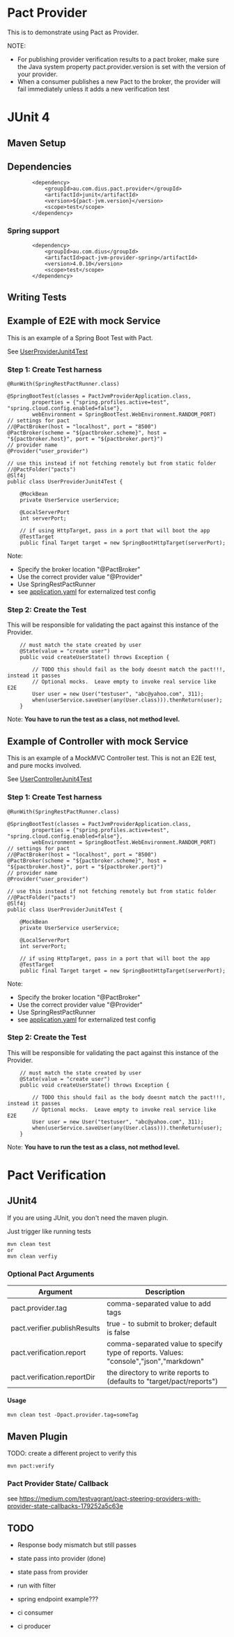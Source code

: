 Pact Provider
=============

This is to demonstrate using Pact as Provider.

NOTE: 
* For publishing provider verification results to a pact broker, make sure the Java system property pact.provider.version is set with the version of your provider.
* When a consumer publishes a new Pact to the broker, the provider will fail immediately unless it adds a new verification test


JUnit 4
=======

Maven Setup
-----------

## Dependencies

```
        <dependency>
            <groupId>au.com.dius.pact.provider</groupId>
            <artifactId>junit</artifactId>
            <version>${pact-jvm.version}</version>
            <scope>test</scope>
        </dependency>
```


### Spring support

```
        <dependency>
            <groupId>au.com.dius</groupId>
            <artifactId>pact-jvm-provider-spring</artifactId>
            <version>4.0.10</version>
            <scope>test</scope>
        </dependency>
```


Writing Tests
-------------

## Example of E2E with mock Service

This is an example of a Spring Boot Test with Pact.  

See [UserProviderJunit4Test](./src/test/java/com/myproject/pact/provider/UserProviderJunit4Test.java)

### Step 1: Create Test harness

```
@RunWith(SpringRestPactRunner.class)

@SpringBootTest(classes = PactJvmProviderApplication.class,
        properties = {"spring.profiles.active=test", "spring.cloud.config.enabled=false"},
        webEnvironment = SpringBootTest.WebEnvironment.RANDOM_PORT)
// settings for pact
//@PactBroker(host = "localhost", port = "8500")
@PactBroker(scheme = "${pactbroker.scheme}", host = "${pactbroker.host}", port = "${pactbroker.port}")
// provider name
@Provider("user_provider")

// use this instead if not fetching remotely but from static folder
//@PactFolder("pacts")
@Slf4j
public class UserProviderJunit4Test {

    @MockBean
    private UserService userService;

    @LocalServerPort
    int serverPort;

    // if using HttpTarget, pass in a port that will boot the app
    @TestTarget
    public final Target target = new SpringBootHttpTarget(serverPort);

```

Note:

* Specify the broker location "@PactBroker"
* Use the correct provider value "@Provider"
* Use SpringRestPactRunner
* see [application.yaml](./src/test/resources/application.yaml) for externalized test config

### Step 2: Create the Test

This will be responsible for validating the pact against this instance of the Provider.

```
    // must match the state created by user
    @State(value = "create user")
    public void createUserState() throws Exception {

        // TODO this should fail as the body doesnt match the pact!!!, instead it passes
        // Optional mocks.  Leave empty to invoke real service like E2E
        User user = new User("testuser", "abc@yahoo.com", 311);
        when(userService.saveUser(any(User.class))).thenReturn(user);
    }
```

Note: <b>You have to run the test as a class, not method level.</b>



## Example of Controller with mock Service

This is an example of a MockMVC Controller test.  This is not an E2E test, and pure mocks involved.   

See [UserControllerJunit4Test](./src/test/java/com/myproject/pact/provider/controller/UserControllerJunit4Test.java)

### Step 1: Create Test harness

```
@RunWith(SpringRestPactRunner.class)

@SpringBootTest(classes = PactJvmProviderApplication.class,
        properties = {"spring.profiles.active=test", "spring.cloud.config.enabled=false"},
        webEnvironment = SpringBootTest.WebEnvironment.RANDOM_PORT)
// settings for pact
//@PactBroker(host = "localhost", port = "8500")
@PactBroker(scheme = "${pactbroker.scheme}", host = "${pactbroker.host}", port = "${pactbroker.port}")
// provider name
@Provider("user_provider")

// use this instead if not fetching remotely but from static folder
//@PactFolder("pacts")
@Slf4j
public class UserProviderJunit4Test {

    @MockBean
    private UserService userService;

    @LocalServerPort
    int serverPort;

    // if using HttpTarget, pass in a port that will boot the app
    @TestTarget
    public final Target target = new SpringBootHttpTarget(serverPort);

```

Note:

* Specify the broker location "@PactBroker"
* Use the correct provider value "@Provider"
* Use SpringRestPactRunner
* see [application.yaml](./src/test/resources/application.yaml) for externalized test config

### Step 2: Create the Test

This will be responsible for validating the pact against this instance of the Provider.

```
    // must match the state created by user
    @State(value = "create user")
    public void createUserState() throws Exception {

        // TODO this should fail as the body doesnt match the pact!!!, instead it passes
        // Optional mocks.  Leave empty to invoke real service like E2E
        User user = new User("testuser", "abc@yahoo.com", 311);
        when(userService.saveUser(any(User.class))).thenReturn(user);
    }
```

Note: <b>You have to run the test as a class, not method level.</b>


Pact Verification
=================

## JUnit4

If you are using JUnit, you don't need the maven plugin.

Just trigger like running tests

```
mvn clean test
or
mvn clean verfiy
```

### Optional Pact Arguments

|Argument|Description|
|--------|-----------|
|pact.provider.tag|comma-separated value to add tags|
|pact.verifier.publishResults|true - to submit to broker; default is false|
|pact.verification.report|comma-separated value to specify type of reports. Values: "console","json","markdown"|
|pact.verification.reportDir| the directory to write reports to (defaults to "target/pact/reports")|

#### Usage

```
mvn clean test -Dpact.provider.tag=someTag
```

## Maven Plugin

TODO: create a different project to verify this

```
mvn pact:verify
```

### Pact Provider State/ Callback

see https://medium.com/testvagrant/pact-steering-providers-with-provider-state-callbacks-179252a5c63e


TODO
----


* Response body mismatch but still passes

* state pass into provider (done) 
* state pass from provider


* run with filter 

* spring endpoint example???


* ci consumer
* ci producer